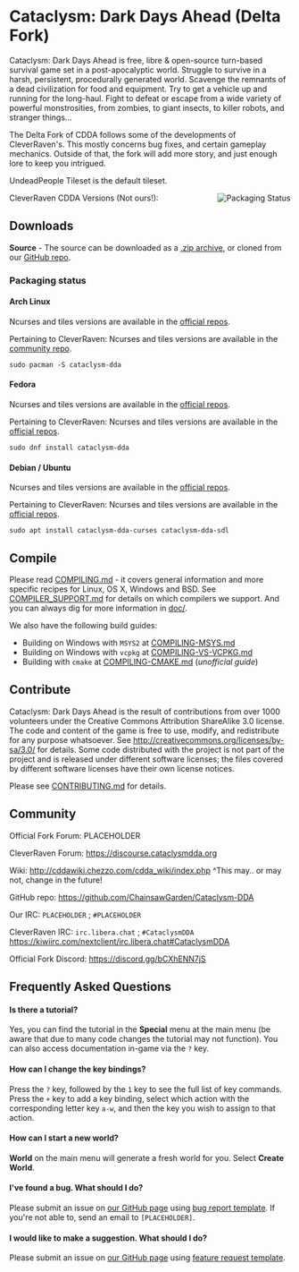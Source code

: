 # Cataclysm: Dark Days Ahead (Delta Fork)

Cataclysm: Dark Days Ahead is free, libre & open-source turn-based survival game set in a post-apocalyptic world. Struggle to survive in a harsh, persistent, procedurally generated world. Scavenge the remnants of a dead civilization for food and equipment. Try to get a vehicle up and running for the long-haul. Fight to defeat or escape from a wide variety of powerful monstrosities, from zombies, to giant insects, to killer robots, and stranger things...

The Delta Fork of CDDA follows some of the developments of CleverRaven's. This mostly concerns bug fixes, and certain gameplay mechanics.
Outside of that, the fork will add more story, and just enough lore to keep you intrigued. 

UndeadPeople Tileset is the default tileset.

CleverRaven CDDA Versions (Not ours!):
<a href="https://repology.org/project/cataclysm-dda/versions">
    <img src="https://repology.org/badge/vertical-allrepos/cataclysm-dda.svg" alt="Packaging Status" align="right">
</a>

## Downloads

**Source** - The source can be downloaded as a [.zip archive](https://github.com/ChainsawGarden/Cataclysm-DDA/archive/master.zip), or cloned from our [GitHub repo](https://github.com/ChainsawGarden/Cataclysm-DDA/).

### Packaging status

#### Arch Linux

Ncurses and tiles versions are available in the [official repos]().

Pertaining to CleverRaven: Ncurses and tiles versions are available in the [community repo](https://www.archlinux.org/packages/?q=cataclysm-dda).

`sudo pacman -S cataclysm-dda`

#### Fedora

Ncurses and tiles versions are available in the [official repos]().

Pertaining to CleverRaven: Ncurses and tiles versions are available in the [official repos](https://src.fedoraproject.org/rpms/cataclysm-dda).

`sudo dnf install cataclysm-dda`

#### Debian / Ubuntu

Ncurses and tiles versions are available in the [official repos]().

Pertaining to CleverRaven: Ncurses and tiles versions are available in the [official repos](https://tracker.debian.org/pkg/cataclysm-dda).

`sudo apt install cataclysm-dda-curses cataclysm-dda-sdl`

## Compile

Please read [COMPILING.md](doc/COMPILING/COMPILING.md) - it covers general information and more specific recipes for Linux, OS X, Windows and BSD. See [COMPILER_SUPPORT.md](doc/COMPILING/COMPILER_SUPPORT.md) for details on which compilers we support. And you can always dig for more information in [doc/](https://github.com/ChainsawGarden/Cataclysm-DDA/tree/master/doc).

We also have the following build guides:
* Building on Windows with `MSYS2` at [COMPILING-MSYS.md](doc/COMPILING/COMPILING-MSYS.md)
* Building on Windows with `vcpkg` at [COMPILING-VS-VCPKG.md](doc/COMPILING/COMPILING-VS-VCPKG.md)
* Building with `cmake` at [COMPILING-CMAKE.md](doc/COMPILING/COMPILING-CMAKE.md)  (*unofficial guide*)

## Contribute

Cataclysm: Dark Days Ahead is the result of contributions from over 1000 volunteers under the Creative Commons Attribution ShareAlike 3.0 license. The code and content of the game is free to use, modify, and redistribute for any purpose whatsoever. See http://creativecommons.org/licenses/by-sa/3.0/ for details.
Some code distributed with the project is not part of the project and is released under different software licenses; the files covered by different software licenses have their own license notices.

Please see [CONTRIBUTING.md](https://github.com/ChainsawGarden/Cataclysm-DDA/blob/master/.github/CONTRIBUTING.md) for details.

## Community

Official Fork Forum:
PLACEHOLDER

CleverRaven Forum:
https://discourse.cataclysmdda.org

Wiki:
http://cddawiki.chezzo.com/cdda_wiki/index.php
^This may.. or may not, change in the future!

GitHub repo:
https://github.com/ChainsawGarden/Cataclysm-DDA

Our IRC:
`PLACEHOLDER` ; `#PLACEHOLDER`

CleverRaven IRC:
`irc.libera.chat` ; `#CataclysmDDA`
https://kiwiirc.com/nextclient/irc.libera.chat#CataclysmDDA

Official Fork Discord:
https://discord.gg/bCXhENN7jS

## Frequently Asked Questions

#### Is there a tutorial?

Yes, you can find the tutorial in the **Special** menu at the main menu (be aware that due to many code changes the tutorial may not function). You can also access documentation in-game via the `?` key.

#### How can I change the key bindings?

Press the `?` key, followed by the `1` key to see the full list of key commands. Press the `+` key to add a key binding, select which action with the corresponding letter key `a-w`, and then the key you wish to assign to that action.

#### How can I start a new world?

**World** on the main menu will generate a fresh world for you. Select **Create World**.

#### I've found a bug. What should I do?

Please submit an issue on [our GitHub page](https://github.com/ChainsawGarden/Cataclysm-DDA/issues/) using [bug report template](https://github.com/ChainsawGarden/Cataclysm-DDA/issues/new?template=bug_report.md). If you're not able to, send an email to `[PLACEHOLDER]`.

#### I would like to make a suggestion. What should I do?

Please submit an issue on [our GitHub page](https://github.com/ChainsawGarden/Cataclysm-DDA/issues/) using [feature request template](https://github.com/ChainsawGarden/Cataclysm-DDA/issues/new?template=feature_request.md).

